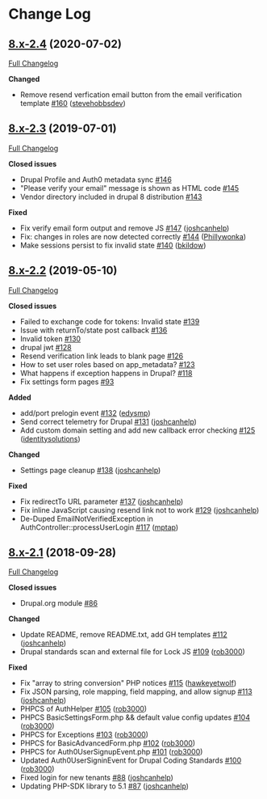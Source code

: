 # Change Log

## [8.x-2.4](https://github.com/auth0/auth0-drupal/tree/8.x-2.4) (2020-07-02)

[Full Changelog](https://github.com/auth0/auth0-drupal/compare/8.x-2.3...8.x-2.4)

**Changed**

- Remove resend verfication email button from the email verification template [\#160](https://github.com/auth0/auth0-drupal/pull/160) ([stevehobbsdev](https://github.com/stevehobbsdev))

## [8.x-2.3](https://github.com/auth0/auth0-drupal/tree/8.x-2.3) (2019-07-01)

[Full Changelog](https://github.com/auth0/auth0-drupal/compare/8.x-2.2...8.x-2.3)

**Closed issues**

- Drupal Profile and Auth0 metadata sync [\#146](https://github.com/auth0/auth0-drupal/issues/146)
- "Please verify your email" message is shown as HTML code [\#145](https://github.com/auth0/auth0-drupal/issues/145)
- Vendor directory included in drupal 8 distribution [\#143](https://github.com/auth0/auth0-drupal/issues/143)

**Fixed**

- Fix verify email form output and remove JS [\#147](https://github.com/auth0/auth0-drupal/pull/147) ([joshcanhelp](https://github.com/joshcanhelp))
- Fix: changes in roles are now detected correctly [\#144](https://github.com/auth0/auth0-drupal/pull/144) ([Phillywonka](https://github.com/Phillywonka))
- Make sessions persist to fix invalid state [\#140](https://github.com/auth0/auth0-drupal/pull/140) ([bkildow](https://github.com/bkildow))

## [8.x-2.2](https://github.com/auth0/auth0-drupal/tree/8.x-2.2) (2019-05-10)

[Full Changelog](https://github.com/auth0/auth0-drupal/compare/8.x-2.1...8.x-2.2)

**Closed issues**

- Failed to exchange code for tokens: Invalid state [\#139](https://github.com/auth0/auth0-drupal/issues/139)
- Issue with returnTo/state post callback [\#136](https://github.com/auth0/auth0-drupal/issues/136)
- Invalid token [\#130](https://github.com/auth0/auth0-drupal/issues/130)
- drupal jwt [\#128](https://github.com/auth0/auth0-drupal/issues/128)
- Resend verification link leads to blank page [\#126](https://github.com/auth0/auth0-drupal/issues/126)
- How to set user roles based on app_metadata? [\#123](https://github.com/auth0/auth0-drupal/issues/123)
- What happens if exception happens in Drupal? [\#118](https://github.com/auth0/auth0-drupal/issues/118)
- Fix settings form pages [\#93](https://github.com/auth0/auth0-drupal/issues/93)

**Added**

- add/port prelogin event [\#132](https://github.com/auth0/auth0-drupal/pull/132) ([edysmp](https://github.com/edysmp))
- Send correct telemetry for Drupal [\#131](https://github.com/auth0/auth0-drupal/pull/131) ([joshcanhelp](https://github.com/joshcanhelp))
- Add custom domain setting and add new callback error checking [\#125](https://github.com/auth0/auth0-drupal/pull/125) ([identitysolutions](https://github.com/identitysolutions))

**Changed**

- Settings page cleanup [\#138](https://github.com/auth0/auth0-drupal/pull/138) ([joshcanhelp](https://github.com/joshcanhelp))

**Fixed**

- Fix redirectTo URL parameter [\#137](https://github.com/auth0/auth0-drupal/pull/137) ([joshcanhelp](https://github.com/joshcanhelp))
- Fix inline JavaScript causing resend link not to work [\#129](https://github.com/auth0/auth0-drupal/pull/129) ([joshcanhelp](https://github.com/joshcanhelp))
- De-Duped EmailNotVerifiedException in AuthController::processUserLogin [\#117](https://github.com/auth0/auth0-drupal/pull/117) ([mptap](https://github.com/mptap))

## [8.x-2.1](https://github.com/auth0/auth0-drupal/tree/8.x-2.1) (2018-09-28)

[Full Changelog](https://github.com/auth0/auth0-drupal/compare/2.0.3...8.x-2.1)

**Closed issues**

- Drupal.org module [\#86](https://github.com/auth0/auth0-drupal/issues/86)

**Changed**

- Update README, remove README.txt, add GH templates [\#112](https://github.com/auth0/auth0-drupal/pull/112) ([joshcanhelp](https://github.com/joshcanhelp))
- Drupal standards scan and external file for Lock JS [\#109](https://github.com/auth0/auth0-drupal/pull/109) ([rob3000](https://github.com/rob3000))

**Fixed**

- Fix "array to string conversion" PHP notices [\#115](https://github.com/auth0/auth0-drupal/pull/115) ([hawkeyetwolf](https://github.com/hawkeyetwolf))
- Fix JSON parsing, role mapping, field mapping, and allow signup [\#113](https://github.com/auth0/auth0-drupal/pull/113) ([joshcanhelp](https://github.com/joshcanhelp))
- PHPCS of AuthHelper [\#105](https://github.com/auth0/auth0-drupal/pull/105) ([rob3000](https://github.com/rob3000))
- PHPCS BasicSettingsForm.php && default value config updates [\#104](https://github.com/auth0/auth0-drupal/pull/104) ([rob3000](https://github.com/rob3000))
- PHPCS for Exceptions [\#103](https://github.com/auth0/auth0-drupal/pull/103) ([rob3000](https://github.com/rob3000))
- PHPCS for BasicAdvancedForm.php [\#102](https://github.com/auth0/auth0-drupal/pull/102) ([rob3000](https://github.com/rob3000))
- PHPCS for Auth0UserSignupEvent.php [\#101](https://github.com/auth0/auth0-drupal/pull/101) ([rob3000](https://github.com/rob3000))
- Updated Auth0UserSigninEvent for Drupal Coding Standards [\#100](https://github.com/auth0/auth0-drupal/pull/100) ([rob3000](https://github.com/rob3000))
- Fixed login for new tenants [\#88](https://github.com/auth0/auth0-drupal/pull/88) ([joshcanhelp](https://github.com/joshcanhelp))
- Updating PHP-SDK library to 5.1 [\#87](https://github.com/auth0/auth0-drupal/pull/87) ([joshcanhelp](https://github.com/joshcanhelp))
